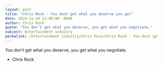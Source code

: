 ```yaml
---
layout: post
title: "Chris Rock - You dont get what you deserve you get"
date: 2024-12-28 12:00:00 -0000
author: Chris Rock
quote: "You don’t get what you deserve, you get what you negotiate."
subject: Entertainment industry
permalink: /Entertainment industry/Chris Rock/Chris Rock - You dont get what you deserve you get
---
```


You don’t get what you deserve, you get what you negotiate.

- Chris Rock
